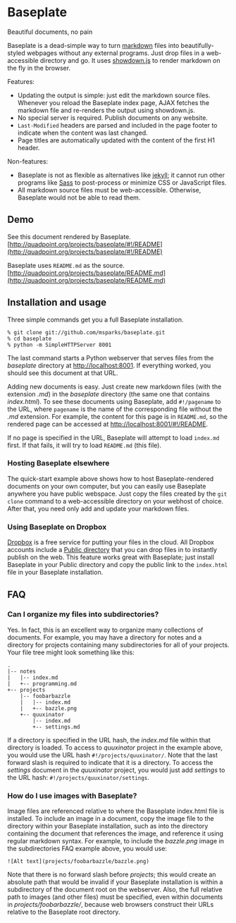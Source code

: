 # Baseplate

<div class="meta subtitle">
Beautiful documents, no pain
</div>

Baseplate is a dead-simple way to turn
[markdown](http://daringfireball.net/projects/markdown/) files into
beautifully-styled webpages without any external programs. Just drop files in a
web-accessible directory and go. It uses
[showdown.js](https://github.com/coreyti/showdown) to render markdown on the
fly in the browser.

Features:

* Updating the output is simple: just edit the markdown source files. Whenever
  you reload the Baseplate index page, AJAX fetches the markdown file and
  re-renders the output using showdown.js.
* No special server is required. Publish documents on any website.
* `Last-Modified` headers are parsed and included in the page footer to
  indicate when the content was last changed.
* Page titles are automatically updated with the content of the first H1 header.

Non-features:

* Baseplate is not as flexible as alternatives like
  [jekyll](http://jekyllrb.com/); it cannot run other programs like
  [Sass](http://sass-lang.com/) to post-process or minimize CSS or JavaScript
  files.
* All markdown source files must be web-accessible. Otherwise, Baseplate would
  not be able to read them.

## Demo

See this document rendered by Baseplate.  
[http://quadpoint.org/projects/baseplate/#!/README](http://quadpoint.org/projects/baseplate/#!/README)

Baseplate uses `README.md` as the source.  
[http://quadpoint.org/projects/baseplate/README.md](http://quadpoint.org/projects/baseplate/README.md)

## Installation and usage

Three simple commands get you a full Baseplate installation.

    % git clone git://github.com/msparks/baseplate.git
    % cd baseplate
    % python -m SimpleHTTPServer 8001

The last command starts a Python webserver that serves files from the
*baseplate* directory at [http://localhost:8001](http://localhost:8001). If
everything worked, you should see this document at that URL.

Adding new documents is easy. Just create new markdown files (with the
extension *.md*) in the *baseplate* directory (the same one that contains
*index.html*). To see these documents using Baseplate, add `#!/pagename` to the
URL, where `pagename` is the name of the corresponding file without the *.md*
extension. For example, the content for this page is in `README.md`, so the
rendered page can be accessed at
[http://localhost:8001/#!/README](http://localhost:8001/#!/README).

If no page is specified in the URL, Baseplate will attempt to load `index.md`
first. If that fails, it will try to load `README.md` (this file).

### Hosting Baseplate elsewhere

The quick-start example above shows how to host Baseplate-rendered documents on
your own computer, but you can easily use Baseplate anywhere you have public
webspace. Just copy the files created by the `git clone` command to a
web-accessible directory on your webhost of choice. After that, you need only
add and update your markdown files.

### Using Baseplate on Dropbox

[Dropbox](http://db.tt/hcdgDWe) is a free service for putting your files in the
cloud. All Dropbox accounts include a
[Public directory](http://www.dropbox.com/help/16) that you can drop files in
to instantly publish on the web. This feature works great with Baseplate; just
install Baseplate in your Public directory and copy the public link to the
`index.html` file in your Baseplate installation.

## FAQ

### Can I organize my files into subdirectories?

Yes. In fact, this is an excellent way to organize many collections of
documents. For example, you may have a directory for notes and a directory for
projects containing many subdirectories for all of your projects. Your file
tree might look something like this:

    .
    |-- notes
    |   |-- index.md
    |   +-- programming.md
    +-- projects
        |-- foobarbazzle
        |   |-- index.md
        |   +-- bazzle.png
        +-- quuxinator
            |-- index.md
            +-- settings.md

If a directory is specified in the URL hash, the *index.md* file within that
directory is loaded. To access to *quuxinator* project in the example above,
you would use the URL hash `#!/projects/quuxinator/`. Note that the last
forward slash is required to indicate that it is a directory. To access the
*settings* document in the *quuxinator* project, you would just add *settings*
to the URL hash: `#!/projects/quuxinator/settings`.

### How do I use images with Baseplate?

Image files are referenced relative to where the Baseplate index.html file is
installed. To include an image in a document, copy the image file to the
directory within your Baseplate installation, such as into the directory
containing the document that references the image, and reference it using
regular markdown syntax. For example, to include the *bazzle.png* image in the
subdirectories FAQ example above, you would use:

    ![Alt text](projects/foobarbazzle/bazzle.png)

Note that there is no forward slash before *projects*; this would create an
absolute path that would be invalid if your Baseplate installation is within a
subdirectory of the document root on the webserver. Also, the full relative
path to images (and other files) must be specified, even within documents in
*projects/foobarbazzle/*, because web browsers construct their URLs relative to
the Baseplate root directory.
